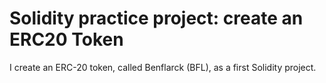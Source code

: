 # Solidity practice project: create an ERC20 Token 

I create an ERC-20 token, called Benflarck (BFL), as a first Solidity project.


